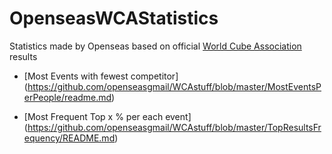 # OpenseasWCAStatistics

Statistics made by Openseas based on official [World Cube Association](https://www.worldcubeassociation.org) results

- [Most Events with fewest competitor]
(https://github.com/openseasgmail/WCAstuff/blob/master/MostEventsPerPeople/readme.md)

- [Most Frequent Top x % per each event]
(https://github.com/openseasgmail/WCAstuff/blob/master/TopResultsFrequency/README.md)
